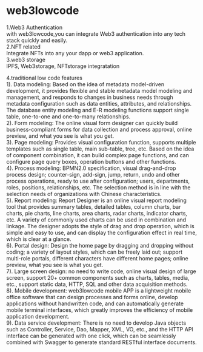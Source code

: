 # web3lowcode

1.Web3 Authentication <br>
with web3lowcode,you can integrate Web3 authentication into any tech stack quickly and easily.<br>
2.NFT related <br>
Integrate NFTs into any your dapp or web3 application.<br>
3.web3 storage <br>
IPFS, Web3storage, NFTstorage integratation<br>

4.traditional low code features <br>
1). Data modeling: Based on the idea of ​​metadata model-driven development, it provides flexible and stable metadata model modeling and management, and responds to changes in business needs through metadata configuration such as data entities, attributes, and relationships. The database entity modeling and E-R modeling functions support single table, one-to-one and one-to-many relationships. <br>
2). Form modeling: The online visual form designer can quickly build business-compliant forms for data collection and process approval, online preview, and what you see is what you get. <br>
3). Page modeling: Provides visual configuration function, supports multiple templates such as single table, main sub-table, tree, etc. Based on the idea of ​​component combination, it can build complex page functions, and can configure page query boxes, operation buttons and other functions. <br>
4). Process modeling: BPMN2.0 specification, visual drag-and-drop process design; counter-sign, add-sign, jump, return, undo and other process operations, ready to use after configuration; users, departments, roles, positions, relationships, etc. The selection method is in line with the selection needs of organizations with Chinese characteristics. <br>
5). Report modeling: Report Designer is an online visual report modeling tool that provides summary tables, detailed tables, column charts, bar charts, pie charts, line charts, area charts, radar charts, indicator charts, etc. A variety of commonly used charts can be used in combination and linkage. The designer adopts the style of drag and drop operation, which is simple and easy to use, and can display the configuration effect in real time, which is clear at a glance. <br>
6). Portal design: Design the home page by dragging and dropping without coding; a variety of layout styles, which can be freely laid out; support multi-role portals, different characters have different home pages; online preview, what you see is what you get. <br>
7). Large screen design: no need to write code, online visual design of large screen, support 20+ common components such as charts, tables, media, etc., support static data, HTTP, SQL and other data acquisition methods. <br>
8). Mobile development: web3lowcode mobile APP is a lightweight mobile office software that can design processes and forms online, develop applications without handwritten code, and can automatically generate mobile terminal interfaces, which greatly improves the efficiency of mobile application development. <br>
9). Data service development: There is no need to develop Java objects such as Controller, Service, Dao, Mapper, XML, VO, etc., and the HTTP API interface can be generated with one click, which can be seamlessly combined with Swagger to generate standard RESTful interface documents. <br>